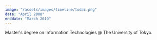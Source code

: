 ```yaml
---
image: "/assets/images/timeline/todai.png"
date: "April 2008"
enddate: "March 2010"
---
```


Master's degree on Information Technologies @ The University of Tokyo.